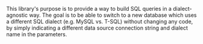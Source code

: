 This library's purpose is to provide a way to build SQL queries in a dialect-
agnostic way. The goal is to be able to switch to a new database which uses a 
different SQL dialect (e.g. MySQL vs. T-SQL) without changing any code, by 
simply indicating a different data source connection string and dialect name in 
the parameters.
